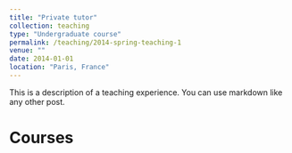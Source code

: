 ```yaml
---
title: "Private tutor"
collection: teaching
type: "Undergraduate course"
permalink: /teaching/2014-spring-teaching-1
venue: ""
date: 2014-01-01
location: "Paris, France"
---
```


This is a description of a teaching experience. You can use markdown like any other post.

Courses
======
